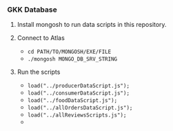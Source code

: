 ### GKK Database

1. Install mongosh to run data scripts in this repository.

2. Connect to Atlas
    - `cd PATH/TO/MONGOSH/EXE/FILE`
    - `./mongosh MONGO_DB_SRV_STRING`

3. Run the scripts
    - `load("../producerDataScript.js");`
    - `load("../consumerDataScript.js");`
    - `load("../foodDataScript.js");`
    - `load("../allOrdersDataScript.js");`
    - `load("../allReviewsScripts.js");`
    - <!-- `load("../deactivatedProducers&ConsumersDataScript.js");` -->
